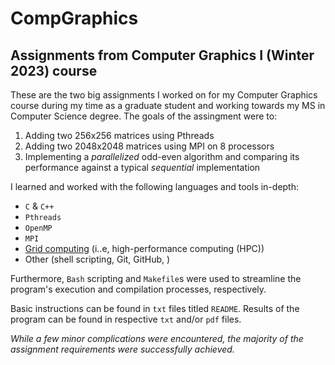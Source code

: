# CompGraphics

## Assignments from Computer Graphics I (Winter 2023) course

These are the two big assignments I worked on for my Computer Graphics course during my time as a graduate student and working towards my MS in Computer Science degree. The goals of the assingment were to:
  1) Adding two 256x256 matrices using Pthreads
  2) Adding two 2048x2048 matrices using MPI on 8 processors
  3) Implementing a *parallelized* odd-even algorithm and comparing its performance against a typical *sequential* implementation
  <!-- 3) Multiplying two square matrices using OpenMP
      - 1, 2, 4, 8, 16, and 32 thread sizes running on university's grid computing service -->
  

I learned and worked with the following languages and tools in-depth: 
  - `C` & `C++`
  - `Pthreads`
  - `OpenMP`
  - `MPI`
  - [Grid computing](https://tech.wayne.edu/hpc-tutorials) (i..e, high-performance computing (HPC))
  - Other (shell scripting, Git, GitHub, )

Furthermore, `Bash` scripting and `Makefile`s were used to streamline the program's execution and compilation processes, respectively.

Basic instructions can be found in `txt` files titled `README`. Results of the program can be found in respective `txt` and/or `pdf` files.

*While a few minor complications were encountered, the majority of the assignment requirements were successfully achieved.*
